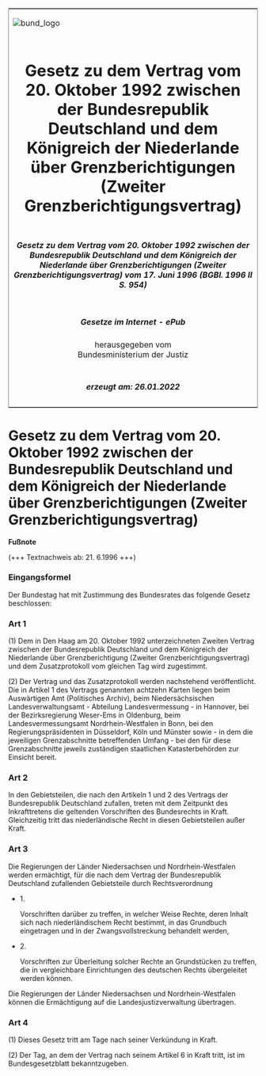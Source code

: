 <span id="DECKBLATT.html"></span>

<table border="0" frame="border" width="100%">

<tr valign="top">

<td align="left">

![bund\_logo](BfJ_2021_Web_de_de.gif)

</td>

<td align="right">

 

</td>

</tr>

<tr align="center" valign="middle">

<td colspan="2">

# Gesetz zu dem Vertrag vom 20. Oktober 1992 zwischen der Bundesrepublik Deutschland und dem Königreich der Niederlande über Grenzberichtigungen (Zweiter Grenzberichtigungsvertrag)

</td>

</tr>

<tr align="center" valign="middle">

<td colspan="2">

##### Gesetz zu dem Vertrag vom 20. Oktober 1992 zwischen der Bundesrepublik Deutschland und dem Königreich der Niederlande über Grenzberichtigungen (Zweiter Grenzberichtigungsvertrag) vom 17. Juni 1996 (BGBl. 1996 II S. 954)

</td>

</tr>

<tr align="center" valign="middle">

<td colspan="2">

  
  

##### Gesetze im Internet - ePub  
  
herausgegeben vom  
Bundesministerium der Justiz

</td>

</tr>

<tr align="center" valign="bottom">

<td colspan="2">

  
  

##### erzeugt am: 26.01.2022

</td>

</tr>

</table>

<span id="BJNR095420996.html"></span>

# Gesetz zu dem Vertrag vom 20. Oktober 1992 zwischen der Bundesrepublik Deutschland und dem Königreich der Niederlande über Grenzberichtigungen (Zweiter Grenzberichtigungsvertrag)

<div>

  
**Fußnote**

<div class="jnhtml">

<div>

<div class="jurAbsatz">

(+++ Textnachweis ab: 21. 6.1996 +++)

</div>

</div>

</div>

</div>

<span id="BJNR095420996BJNE000100310.html"></span>

### Eingangsformel  

<div>

<div class="jnhtml">

<div>

<div class="jurAbsatz">

Der Bundestag hat mit Zustimmung des Bundesrates das folgende Gesetz
beschlossen:

</div>

</div>

</div>

</div>

<span id="BJNR095420996BJNE000200310.html"></span>

### Art 1  

<div>

<div class="jnhtml">

<div>

<div class="jurAbsatz">

(1) Dem in Den Haag am 20. Oktober 1992 unterzeichneten Zweiten Vertrag
zwischen der Bundesrepublik Deutschland und dem Königreich der
Niederlande über Grenzberichtigung (Zweiter Grenzberichtigungsvertrag)
und dem Zusatzprotokoll vom gleichen Tag wird zugestimmt.

</div>

<div class="jurAbsatz">

(2) Der Vertrag und das Zusatzprotokoll werden nachstehend
veröffentlicht. Die in Artikel 1 des Vertrags genannten achtzehn Karten
liegen beim Auswärtigen Amt (Politisches Archiv), beim Niedersächsischen
Landesverwaltungsamt - Abteilung Landesvermessung - in Hannover, bei der
Bezirksregierung Weser-Ems in Oldenburg, beim Landesvermessungsamt
Nordrhein-Westfalen in Bonn, bei den Regierungspräsidenten in
Düsseldorf, Köln und Münster sowie - in dem die jeweiligen
Grenzabschnitte betreffenden Umfang - bei den für diese Grenzabschnitte
jeweils zuständigen staatlichen Katasterbehörden zur Einsicht bereit.

</div>

</div>

</div>

</div>

<span id="BJNR095420996BJNE000300310.html"></span>

### Art 2  

<div>

<div class="jnhtml">

<div>

<div class="jurAbsatz">

In den Gebietsteilen, die nach den Artikeln 1 und 2 des Vertrags der
Bundesrepublik Deutschland zufallen, treten mit dem Zeitpunkt des
Inkrafttretens die geltenden Vorschriften des Bundesrechts in Kraft.
Gleichzeitig tritt das niederländische Recht in diesen Gebietsteilen
außer Kraft.

</div>

</div>

</div>

</div>

<span id="BJNR095420996BJNE000400310.html"></span>

### Art 3  

<div>

<div class="jnhtml">

<div>

<div class="jurAbsatz">

Die Regierungen der Länder Niedersachsen und Nordrhein-Westfalen werden
ermächtigt, für die nach dem Vertrag der Bundesrepublik Deutschland
zufallenden Gebietsteile durch Rechtsverordnung

  - 1\.
    
    <div style="">
    
    Vorschriften darüber zu treffen, in welcher Weise Rechte, deren
    Inhalt sich nach niederländischem Recht bestimmt, in das Grundbuch
    eingetragen und in der Zwangsvollstreckung behandelt werden,
    
    </div>

  - 2\.
    
    <div style="">
    
    Vorschriften zur Überleitung solcher Rechte an Grundstücken zu
    treffen, die in vergleichbare Einrichtungen des deutschen Rechts
    übergeleitet werden können.
    
    </div>

Die Regierungen der Länder Niedersachsen und Nordrhein-Westfalen können
die Ermächtigung auf die Landesjustizverwaltung übertragen.

</div>

</div>

</div>

</div>

<span id="BJNR095420996BJNE000500310.html"></span>

### Art 4  

<div>

<div class="jnhtml">

<div>

<div class="jurAbsatz">

(1) Dieses Gesetz tritt am Tage nach seiner Verkündung in Kraft.

</div>

<div class="jurAbsatz">

(2) Der Tag, an dem der Vertrag nach seinem Artikel 6 in Kraft tritt,
ist im Bundesgesetzblatt bekanntzugeben.

</div>

</div>

</div>

</div>

